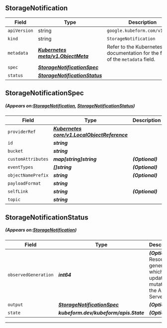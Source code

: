 ## StorageNotification
| Field | Type | Description |
| ------ | ----- | ----------- |
| `apiVersion` | string | `google.kubeform.com/v1alpha1` |
|    `kind` | string | `StorageNotification` |
| `metadata` | ***[Kubernetes meta/v1.ObjectMeta](https://kubernetes.io/docs/reference/generated/kubernetes-api/v1.13/#objectmeta-v1-meta)***|Refer to the Kubernetes API documentation for the fields of the `metadata` field.|
| `spec` | ***[StorageNotificationSpec](#StorageNotificationSpec)***||
| `status` | ***[StorageNotificationStatus](#StorageNotificationStatus)***||
## StorageNotificationSpec
##### (Appears on:[StorageNotification](#StorageNotification), [StorageNotificationStatus](#StorageNotificationStatus))
| Field | Type | Description |
| ------ | ----- | ----------- |
| `providerRef` | ***[Kubernetes core/v1.LocalObjectReference](https://kubernetes.io/docs/reference/generated/kubernetes-api/v1.13/#localobjectreference-v1-core)***||
| `id` | ***string***||
| `bucket` | ***string***||
| `customAttributes` | ***map[string]string***| ***(Optional)*** |
| `eventTypes` | ***[]string***| ***(Optional)*** |
| `objectNamePrefix` | ***string***| ***(Optional)*** |
| `payloadFormat` | ***string***||
| `selfLink` | ***string***| ***(Optional)*** |
| `topic` | ***string***||
## StorageNotificationStatus
##### (Appears on:[StorageNotification](#StorageNotification))
| Field | Type | Description |
| ------ | ----- | ----------- |
| `observedGeneration` | ***int64***| ***(Optional)*** Resource generation, which is updated on mutation by the API Server.|
| `output` | ***[StorageNotificationSpec](#StorageNotificationSpec)***| ***(Optional)*** |
| `state` | ***kubeform.dev/kubeform/apis.State***| ***(Optional)*** |
---
